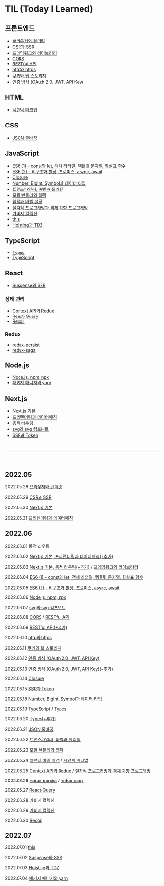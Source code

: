 # TIL (Today I Learned)

## 프론트엔드

- [브라우저와 렌더링](https://github.com/soonzero/TIL/blob/main/프론트엔드/브라우저와%20렌더링.md)
- [CSR과 SSR](https://github.com/soonzero/TIL/blob/main/프론트엔드/CSR과%20SSR.md)
- [프레임워크와 라이브러리](https://github.com/soonzero/TIL/blob/main/프론트엔드/프레임워크와%20라이브러리.md)
- [CORS](https://github.com/soonzero/TIL/blob/main/프론트엔드/CORS.md)
- [RESTful API](https://github.com/soonzero/TIL/blob/main/프론트엔드/RESTful%20API.md)
- [http와 https](https://github.com/soonzero/TIL/blob/main/프론트엔드/http와%20https.md)
- [쿠키와 웹 스토리지](https://github.com/soonzero/TIL/blob/main/프론트엔드/쿠키와%20웹%20스토리지.md)
- [인증 방식 (OAuth 2.0, JWT, API Key)](<https://github.com/soonzero/TIL/blob/main/프론트엔드/인증%20방식%20(OAuth%202.0,%20JWT,%20API%20Key).md>)

## HTML

- [시맨틱 마크업](https://github.com/soonzero/TIL/blob/main/HTML/시맨틱%20마크업.md)

## CSS

- [JSON 줄바꿈](https://github.com/soonzero/TIL/blob/main/CSS/JSON%20줄바꿈.md)

## JavaScript

- [ES6 (1) - const와 let, 객체 리터럴, 템플릿 문자열, 화살표 함수](<https://github.com/soonzero/TIL/blob/main/JS/ES6%20(1)%20-%20const와%20let%2C%20객체%20리터럴%2C%20템플릿%20문자열%2C%20화살표%20함수.md>)
- [ES6 (2) - 비구조화 할당, 프로미스, async, await](<https://github.com/soonzero/TIL/blob/main/JS/ES6%20(2)%20-%20비구조화%20할당%2C%20프로미스%2C%20async%2C%20await.md>)
- [Closure](https://github.com/soonzero/TIL/blob/main/JS/Closure.md)
- [Number, BigInt, Symbol과 데이터 타입](https://github.com/soonzero/TIL/blob/main/JS/Number,%20BigInt,%20Symbol과%20데이터%20타입.md)
- [트랜스파일러, 바벨과 폴리필](https://github.com/soonzero/TIL/blob/main/JS/트랜스파일러,%20바벨과%20폴리필.md)
- [모듈 번들러와 웹팩](https://github.com/soonzero/TIL/blob/main/JS/모듈%20번들러와%20웹팩.md)
- [웹팩과 바벨 설정](https://github.com/soonzero/TIL/blob/main/JS/웹팩과%20바벨%20설정.md)
- [절차적 프로그래밍과 객체 지향 프로그래밍](https://github.com/soonzero/TIL/blob/main/JS/절차적%20프로그래밍과%20객체%20지향%20프로그래밍.md)
- [가비지 컬렉션](https://github.com/soonzero/TIL/blob/main/JS/가비지%20컬렉션.md)
- [this](https://github.com/soonzero/TIL/blob/main/JS/this.md)
- [Hoisting과 TDZ](https://github.com/soonzero/TIL/blob/main/JS/Hoisting과%20TDZ.md)

## TypeScript

- [Types](https://github.com/soonzero/TIL/blob/main/TypeScript/Types.md)
- [TypeScript](https://github.com/soonzero/TIL/blob/main/TypeScript/TypeScript.md)

## React

- [Suspense와 SSR](https://github.com/soonzero/TIL/blob/main/React/Suspense와%20SSR.md)

### 상태 관리

- [Context API와 Redux](https://github.com/soonzero/TIL/blob/main/React/상태%20관리/Context%20API와%20Redux.md)
- [React-Query](https://github.com/soonzero/TIL/blob/main/React/상태%20관리/React-Query.md)
- [Recoil](https://github.com/soonzero/TIL/blob/main/React/상태%20관리/Recoil.md)

### Redux

- [redux-persist](https://github.com/soonzero/TIL/blob/main/React/redux/redux-persist.md)
- [redux-saga](https://github.com/soonzero/TIL/blob/main/React/redux/redux-saga.md)

## Node.js

- [Node.js, npm, npx](https://github.com/soonzero/TIL/blob/main/Node.js/Node.js%2C%20npm%2C%20npx.md)
- [패키지 매니저와 yarn](https://github.com/soonzero/TIL/blob/main/Node.js/패키지%20매니저와%20yarn.md)

## Next.js

- [Next.js 기본](https://github.com/soonzero/TIL/blob/main/Next.js/Next.js%20기본.md)
- [프리렌더링과 데이터페칭](https://github.com/soonzero/TIL/blob/main/Next.js/프리렌더링과%20데이터페칭.md)
- [동적 라우팅](https://github.com/soonzero/TIL/blob/main/Next.js/동적%20라우팅.md)
- [svg와 svg 컴포넌트](https://github.com/soonzero/TIL/blob/main/Next.js/svg와%20svg컴포넌트.md)
- [SSR과 Token](https://github.com/soonzero/TIL/blob/main/Next.js/SSR과%20Token.md)

<br />
<hr />
<br />

## 2022.05

2022.05.28 [브라우저와 렌더링](https://github.com/soonzero/TIL/blob/main/프론트엔드/브라우저와%20렌더링.md)

2022.05.29 [CSR과 SSR](https://github.com/soonzero/TIL/blob/main/프론트엔드/CSR과%20SSR.md)

2022.05.30 [Next.js 기본](https://github.com/soonzero/TIL/blob/main/Next.js/Next.js%20기본.md)

2022.05.31 [프리렌더링과 데이터페칭](https://github.com/soonzero/TIL/blob/main/Next.js/프리렌더링과%20데이터페칭.md)

## 2022.06

2022.06.01 [동적 라우팅](https://github.com/soonzero/TIL/blob/main/Next.js/동적%20라우팅.md)

2022.06.02 [Next.js 기본, 프리렌더링과 데이터페칭(+추가)](https://github.com/soonzero/TIL/commit/31258919c43457b47f5b840d7c1debd5fd3d84bd)

2022.06.03 [Next.js 기본, 동적 라우팅(+추가)](https://github.com/soonzero/TIL/commit/3832d1f406fb2a650595917ea622a75e21860381) / [프레임워크와 라이브러리](https://github.com/soonzero/TIL/blob/main/프론트엔드/프레임워크와%20라이브러리.md)

2022.06.04 [ES6 (1) - const와 let, 객체 리터럴, 템플릿 문자열, 화살표 함수](<https://github.com/soonzero/TIL/blob/main/JS/ES6%20(1)%20-%20const와%20let%2C%20객체%20리터럴%2C%20템플릿%20문자열%2C%20화살표%20함수.md>)

2022.06.05 [ES6 (2) - 비구조화 할당, 프로미스, async, await](<https://github.com/soonzero/TIL/blob/main/JS/ES6%20(2)%20-%20비구조화%20할당%2C%20프로미스%2C%20async%2C%20await.md>)

2022.06.06 [Node.js, npm, npx](https://github.com/soonzero/TIL/blob/main/Node.js/Node.js%2C%20npm%2C%20npx.md)

2022.06.07 [svg와 svg 컴포넌트](https://github.com/soonzero/TIL/blob/main/Next.js/svg와%20svg컴포넌트.md)

2022.06.08 [CORS](https://github.com/soonzero/TIL/blob/main/프론트엔드/CORS.md) / [RESTful API](https://github.com/soonzero/TIL/blob/main/프론트엔드/RESTful%20API.md)

2022.06.09 [RESTful API(+추가)](https://github.com/soonzero/TIL/blob/main/프론트엔드/RESTful%20API.md)

2022.06.10 [http와 https](https://github.com/soonzero/TIL/blob/main/프론트엔드/http와%20https.md)

2022.06.11 [쿠키와 웹 스토리지](https://github.com/soonzero/TIL/blob/main/프론트엔드/쿠키와%20웹%20스토리지.md)

2022.06.12 [인증 방식 (OAuth 2.0, JWT, API Key)](<https://github.com/soonzero/TIL/blob/main/프론트엔드/인증%20방식%20(OAuth%202.0,%20JWT,%20API%20Key).md>)

2022.06.13 [인증 방식 (OAuth 2.0, JWT, API Key)(+추가)](<https://github.com/soonzero/TIL/blob/main/프론트엔드/인증%20방식%20(OAuth%202.0,%20JWT,%20API%20Key).md>)

2022.06.14 [Closure](https://github.com/soonzero/TIL/blob/main/JS/Closure.md)

2022.06.15 [SSR과 Token](https://github.com/soonzero/TIL/blob/main/Next.js/SSR과%20Token.md)

2022.06.18 [Number, BigInt, Symbol과 데이터 타입](https://github.com/soonzero/TIL/blob/main/JS/Number,%20BigInt,%20Symbol과%20데이터%20타입.md)

2022.06.19 [TypeScript](https://github.com/soonzero/TIL/blob/main/TypeScript/TypeScript.md) / [Types](https://github.com/soonzero/TIL/blob/main/TypeScript/Types.md)

2022.06.20 [Types(+추가)](https://github.com/soonzero/TIL/blob/main/TypeScript/Types.md)

2022.06.21 [JSON 줄바꿈](https://github.com/soonzero/TIL/blob/main/CSS/JSON%20줄바꿈.md)

2022.06.22 [트랜스파일러, 바벨과 폴리필](https://github.com/soonzero/TIL/blob/main/JS/트랜스파일러,%20바벨과%20폴리필.md)

2022.06.23 [모듈 번들러와 웹팩](https://github.com/soonzero/TIL/blob/main/JS/모듈%20번들러와%20웹팩.md)

2022.06.24 [웹팩과 바벨 설정](https://github.com/soonzero/TIL/blob/main/JS/웹팩과%20바벨%20설정.md) / [시맨틱 마크업](https://github.com/soonzero/TIL/blob/main/HTML/시맨틱%20마크업.md)

2022.06.25 [Context API와 Redux](https://github.com/soonzero/TIL/blob/main/React/상태%20관리/Context%20API와%20Redux.md) / [절차적 프로그래밍과 객체 지향 프로그래밍](https://github.com/soonzero/TIL/blob/main/JS/절차적%20프로그래밍과%20객체%20지향%20프로그래밍.md)

2022.06.26 [redux-persist](https://github.com/soonzero/TIL/blob/main/React/redux/redux-persist.md) / [redux-saga](https://github.com/soonzero/TIL/blob/main/React/redux/redux-saga.md)

2022.06.27 [React-Query](https://github.com/soonzero/TIL/blob/main/React/상태%20관리/React-Query.md)

2022.06.28 [가비지 컬렉션](https://github.com/soonzero/TIL/blob/main/JS/가비지%20컬렉션.md)

2022.06.29 [가비지 컬렉션](https://github.com/soonzero/TIL/blob/main/JS/가비지%20컬렉션.md)

2022.06.30 [Recoil](https://github.com/soonzero/TIL/blob/main/React/상태%20관리/Recoil.md)

## 2022.07

2022.07.01 [this](https://github.com/soonzero/TIL/blob/main/JS/this.md)

2022.07.02 [Suspense와 SSR](https://github.com/soonzero/TIL/blob/main/React/Suspense와%20SSR.md)

2022.07.03 [Hoisting과 TDZ](https://github.com/soonzero/TIL/blob/main/JS/Hoisting과%20TDZ.md)

2022.07.04 [패키지 매니저와 yarn](https://github.com/soonzero/TIL/blob/main/Node.js/패키지%20매니저와%20yarn.md)
